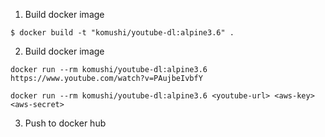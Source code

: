 1. Build docker image

```
$ docker build -t "komushi/youtube-dl:alpine3.6" .
```

2. Build docker image

```
docker run --rm komushi/youtube-dl:alpine3.6 https://www.youtube.com/watch?v=PAujbeIvbfY

docker run --rm komushi/youtube-dl:alpine3.6 <youtube-url> <aws-key> <aws-secret>
```

3. Push to docker hub